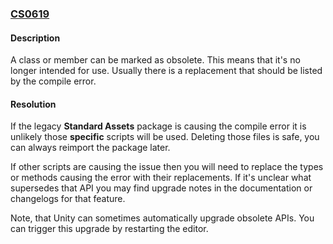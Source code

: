 ### [CS0619](https://docs.microsoft.com/en-us/dotnet/csharp/misc/cs0619)

#### Description
A class or member can be marked as obsolete. This means that it's no longer intended for use. Usually there is a replacement that should be listed by the compile error.  

#### Resolution

If the legacy **Standard Assets** package is causing the compile error it is unlikely those **specific** scripts will be used. Deleting those files is safe, you can always reimport the package later.  

If other scripts are causing the issue then you will need to replace the types or methods causing the error with their replacements. If it's unclear what supersedes that API you may find upgrade notes in the documentation or changelogs for that feature.  

Note, that Unity can sometimes automatically upgrade obsolete APIs. You can trigger this upgrade by restarting the editor.
